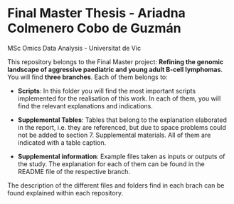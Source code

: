 # Final Master Thesis - Ariadna Colmenero Cobo de Guzmán
MSc Omics Data Analysis - Universitat de Vic

This repository belongs to the Final Master project: **Refining the genomic landscape of aggressive paediatric and young adult B-cell lymphomas**. You will find **three branches**. Each of them belongs to:
* **Scripts**: In this folder you will find the most important scripts implemented for the realisation of this work. In each of them, you will find the relevant explanations and indications.

* **Supplemental Tables**: Tables that belong to the explanation elaborated in the report, i.e. they are referenced, but due to space problems could not be added to section 7. Supplemental materials. All of them are indicated with a table caption.

* **Supplemental information**: Example files taken as inputs or outputs of the study. The explanation for each of them can be found in the README file of the respective branch.

The description of the different files and folders find in each brach can be found explained within each repository.
